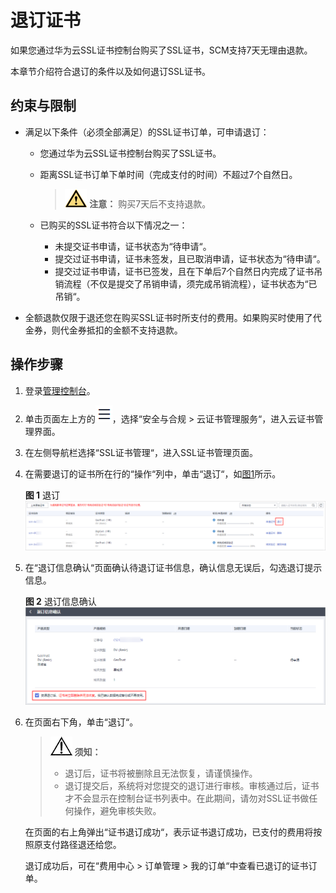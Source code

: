 # 退订证书<a name="ZH-CN_TOPIC_0000001170585010"></a>

如果您通过华为云SSL证书控制台购买了SSL证书，SCM支持7天无理由退款。

本章节介绍符合退订的条件以及如何退订SSL证书。

## 约束与限制<a name="zh-cn_topic_0000001170697340_zh-cn_topic_0000001208469923_zh-cn_topic_0114377954_section125111958366"></a>

-   满足以下条件（必须全部满足）的SSL证书订单，可申请退订：
    -   您通过华为云SSL证书控制台购买了SSL证书。
    -   距离SSL证书订单下单时间（完成支付的时间）不超过7个自然日。

        >![](public_sys-resources/icon-caution.gif) **注意：** 
        >购买7天后不支持退款。

    -   已购买的SSL证书符合以下情况之一：
        -   未提交证书申请，证书状态为“待申请“。
        -   提交过证书申请，证书未签发，且已取消申请，证书状态为“待申请“。
        -   提交过证书申请，证书已签发，且在下单后7个自然日内完成了证书吊销流程（不仅是提交了吊销申请，须完成吊销流程），证书状态为“已吊销“。


-   全额退款仅限于退还您在购买SSL证书时所支付的费用。如果购买时使用了代金券，则代金券抵扣的金额不支持退款。

## 操作步骤<a name="zh-cn_topic_0000001170697340_zh-cn_topic_0000001208469923_section14780857112710"></a>

1.  登录[管理控制台](https://console.huaweicloud.com/)。
2.  单击页面左上方的![](figures/icon-servicelist.png)，选择“安全与合规  \>  云证书管理服务“，进入云证书管理界面。
3.  在左侧导航栏选择“SSL证书管理“，进入SSL证书管理页面。
4.  在需要退订的证书所在行的“操作“列中，单击“退订“，如[图1](#zh-cn_topic_0000001170697340_zh-cn_topic_0000001208469923_fig7698132011319)所示。

    **图 1**  退订<a name="zh-cn_topic_0000001170697340_zh-cn_topic_0000001208469923_fig7698132011319"></a>  
    ![](figures/退订.png "退订")

5.  在“退订信息确认“页面确认待退订证书信息，确认信息无误后，勾选退订提示信息。

    **图 2**  退订信息确认<a name="zh-cn_topic_0000001170697340_zh-cn_topic_0000001208469923_fig174141414144218"></a>  
    ![](figures/退订信息确认.png "退订信息确认")

6.  在页面右下角，单击“退订“。

    >![](public_sys-resources/icon-notice.gif) **须知：** 
    >-   退订后，证书将被删除且无法恢复，请谨慎操作。
    >-   退订提交后，系统将对您提交的退订进行审核。审核通过后，证书才不会显示在控制台证书列表中。在此期间，请勿对SSL证书做任何操作，避免审核失败。

    在页面的右上角弹出“证书退订成功“，表示证书退订成功，已支付的费用将按照原支付路径退还给您。

    退订成功后，可在“费用中心 \> 订单管理 \> 我的订单“中查看已退订的证书订单。


